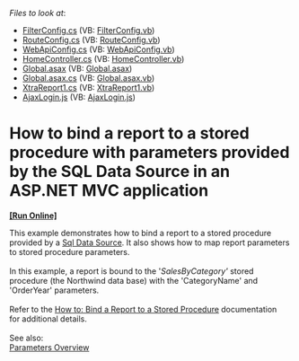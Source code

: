 <!-- default file list -->
*Files to look at*:

* [FilterConfig.cs](./CS/DXWebApplication1/App_Start/FilterConfig.cs) (VB: [FilterConfig.vb](./VB/DXWebApplication1/App_Start/FilterConfig.vb))
* [RouteConfig.cs](./CS/DXWebApplication1/App_Start/RouteConfig.cs) (VB: [RouteConfig.vb](./VB/DXWebApplication1/App_Start/RouteConfig.vb))
* [WebApiConfig.cs](./CS/DXWebApplication1/App_Start/WebApiConfig.cs) (VB: [WebApiConfig.vb](./VB/DXWebApplication1/App_Start/WebApiConfig.vb))
* [HomeController.cs](./CS/DXWebApplication1/Controllers/HomeController.cs) (VB: [HomeController.vb](./VB/DXWebApplication1/Controllers/HomeController.vb))
* [Global.asax](./CS/DXWebApplication1/Global.asax) (VB: [Global.asax](./VB/DXWebApplication1/Global.asax))
* [Global.asax.cs](./CS/DXWebApplication1/Global.asax.cs) (VB: [Global.asax.vb](./VB/DXWebApplication1/Global.asax.vb))
* [XtraReport1.cs](./CS/DXWebApplication1/Reports/XtraReport1.cs) (VB: [XtraReport1.vb](./VB/DXWebApplication1/Reports/XtraReport1.vb))
* [AjaxLogin.js](./CS/DXWebApplication1/Scripts/AjaxLogin.js) (VB: [AjaxLogin.js](./VB/DXWebApplication1/Scripts/AjaxLogin.js))
<!-- default file list end -->
# How to bind a report to a stored procedure with parameters provided by the SQL Data Source in an ASP.NET MVC application
<!-- run online -->
**[[Run Online]](https://codecentral.devexpress.com/t227465/)**
<!-- run online end -->


This example demonstrates how to bind a report to a stored procedure provided by a <a href="https://documentation.devexpress.com/#CoreLibraries/clsDevExpressDataAccessSqlSqlDataSourcetopic">Sql Data Source</a>. It also shows how to map report parameters to stored procedure parameters. <br /><br />In this example, a report is bound to the '<em>SalesByCategory'</em> stored procedure (the Northwind data base) with the 'CategoryName' and 'OrderYear' parameters.<br /><br />Refer to the <a href="https://documentation.devexpress.com/#XtraReports/CustomDocument10555">How to: Bind a Report to a Stored Procedure</a> documentation for additional details.<br /><br />See also:<br /><a href="https://documentation.devexpress.com/#XtraReports/CustomDocument9997">Parameters Overview</a>

<br/>


